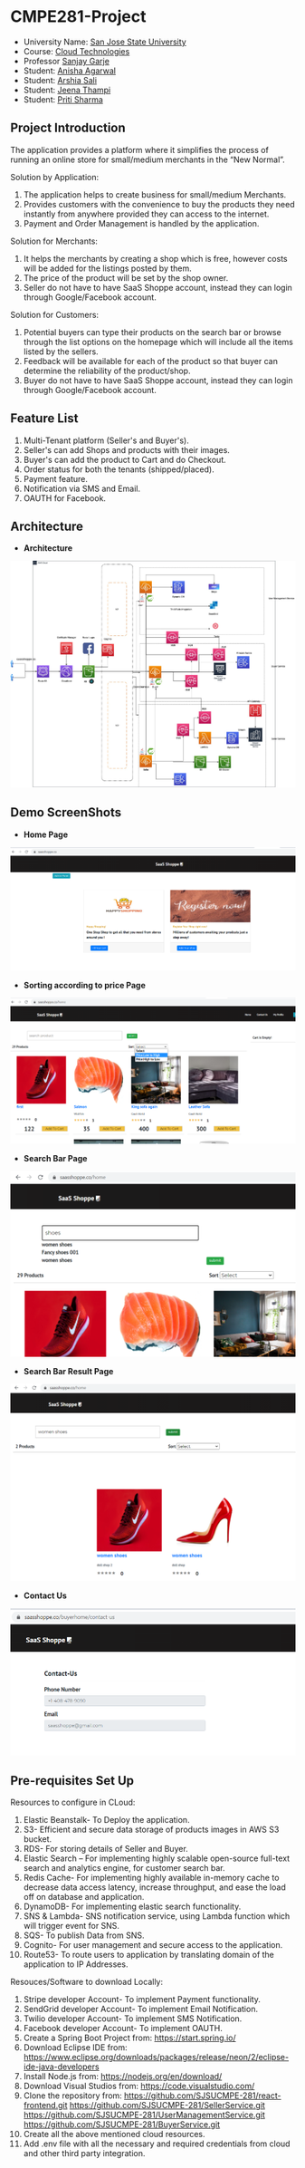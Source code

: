 # CMPE281-Project

* University Name: [San Jose State University](http://www.sjsu.edu/)
* Course: [Cloud Technologies](http://info.sjsu.edu/web-dbgen/catalog/courses/CMPE281.html)
* Professor [Sanjay Garje](https://www.linkedin.com/in/sanjaygarje/)
* Student: [Anisha Agarwal](https://www.linkedin.com/in/anisha25)
* Student: [Arshia Sali](https://www.linkedin.com/in/arshia-sali-842417101/)
* Student: [Jeena Thampi](http://linkedin.com/in/jeena-thampi-61a350b3)
* Student: [Priti Sharma](https://www.linkedin.com/in/priti-sharma-68b60b64)

## Project Introduction
The application provides a platform where it simplifies the process of running an online store for small/medium merchants in the “New Normal”.

Solution by Application: 
1.	The application helps to create business for small/medium Merchants.
2.	Provides customers with the convenience to buy the products they need instantly from anywhere provided they can access to the internet.
3.	Payment and Order Management is handled by the application.

Solution for Merchants:
1.	It helps the merchants by creating a shop which is free, however costs will be added for the listings posted by them.
2.	The price of the product will be set by the shop owner.
3.	Seller do not have to have SaaS Shoppe account, instead they can login through Google/Facebook account.

Solution for Customers:
1.	Potential buyers can type their products on the search bar or browse through the list options on the homepage which will include all the items listed by the sellers.
2.	Feedback will be available for each of the product so that buyer can determine the reliability of the product/shop.
3.	Buyer do not have to have SaaS Shoppe account, instead they can login through Google/Facebook account.

## Feature List
1.	Multi-Tenant platform (Seller's and Buyer's).
2.	Seller's can add Shops and products with their images.
3.	Buyer's can add the product to Cart and do Checkout.
4.	Order status for both the tenants (shipped/placed).
5.	Payment feature.
6.	Notification via SMS and Email.
7.	OAUTH for Facebook.

## Architecture
- **Architecture**

![Architecture](https://github.com/SJSUCMPE-281/react-frontend/blob/master/images/project281%20(1).jpg)

## Demo ScreenShots
- **Home Page**

![Home Page](https://github.com/SJSUCMPE-281/react-frontend/blob/master/images/HomePage.png)

- **Sorting according to price Page**

![Sorting according to price Page](https://github.com/SJSUCMPE-281/react-frontend/blob/master/images/Sort-price.png)

- **Search Bar Page**

![Search Bar Page](https://github.com/SJSUCMPE-281/react-frontend/blob/master/images/search-bar.png)

- **Search Bar Result Page**

![Search Bar Result Page](https://github.com/SJSUCMPE-281/react-frontend/blob/master/images/serach-bar-result.png)

- **Contact Us**

![Contact Us](https://github.com/SJSUCMPE-281/react-frontend/blob/master/images/contactus.png)

## Pre-requisites Set Up

Resources to configure in CLoud:
1. 	Elastic Beanstalk- To Deploy the application.
2.	S3- Efficient and secure data storage of products images in AWS S3 bucket.
3.	RDS- For storing details of Seller and Buyer.
4.	Elastic Search – For implementing highly scalable open-source full-text search and analytics engine, for customer search bar. 
5.	Redis Cache- For implementing highly available in-memory cache to decrease data access latency, increase throughput, and ease the load off on database and application.
6.	DynamoDB- For implementing elastic search functionality.
7.	SNS & Lambda- SNS notification service, using Lambda function which will trigger event for SNS.
8.	SQS- To publish Data from SNS.
9.	Cognito- For user management and secure access to the application.
10.	Route53- To route users to application by translating domain of the application to IP Addresses.

Resouces/Software to download Locally:

1.	Stripe developer Account- To implement Payment functionality.
2.	SendGrid developer Account- To implement Email Notification.
3.	Twilio developer Account- To implement SMS Notification.
4.	Facebook developer Account- To implement OAUTH.
4.	Create a Spring Boot Project from: https://start.spring.io/
5.	Download Eclipse IDE from: https://www.eclipse.org/downloads/packages/release/neon/2/eclipse-ide-java-developers
6.	Install Node.js from: https://nodejs.org/en/download/
7.	Download Visual Studios from: https://code.visualstudio.com/
8.	Clone the repository from: https://github.com/SJSUCMPE-281/react-frontend.git
							   https://github.com/SJSUCMPE-281/SellerService.git
							   https://github.com/SJSUCMPE-281/UserManagementService.git
							   https://github.com/SJSUCMPE-281/BuyerService.git
9.	Create all the above mentioned cloud resources.
10.	Add .env file with all the necessary and required credentials from cloud and other third party integration.	

